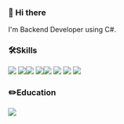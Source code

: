 ### 👋 Hi there 
I'm Backend Developer using C#.

### 🛠Skills
<img src="https://img.shields.io/badge/Csharp-512BD4?style=flat&logo=Csharp&logoColor=white"/> <img src="https://img.shields.io/badge/Java-4E7896?style=flat&logo=DevExpress&logoColor=white"/><img src="https://img.shields.io/badge/JavaScript-F7DF1E?style=flat&logo=JavaScript&logoColor=white"/> <img src="https://img.shields.io/badge/CSS3-1572B6?style=flat&logo=CSS3&logoColor=white"/><img src="https://img.shields.io/badge/MySQL-4479A1?style=flat&logo=MySQL&logoColor=white">
<img src="https://img.shields.io/badge/.Net-512BD4?style=flat&logo=.Net&logoColor=white"/> <img src="https://img.shields.io/badge/Blazor-512BD4?style=flat&logo=Blazor&logoColor=white"/> <img src="https://img.shields.io/badge/DevExpress-FF7200?style=flat&logo=DevExpress&logoColor=white"/>

### ✏️Education
<a href="https://hhpluscertificateofcompletion.oopy.io/">
  <img src="https://static.spartaclub.kr/hanghae99/plus/completion/badge_brown.svg" />
</a>

<!--
**bskjp1004/bskjp1004** is a ✨ _special_ ✨ repository because its `README.md` (this file) appears on your GitHub profile.

Here are some ideas to get you started:

- 🔭 I’m currently working on ...
- 🌱 I’m currently learning ...
- 👯 I’m looking to collaborate on ...
- 🤔 I’m looking for help with ...
- 💬 Ask me about ...
- 📫 How to reach me: ...
- 😄 Pronouns: ...
- ⚡ Fun fact: ...
-->
